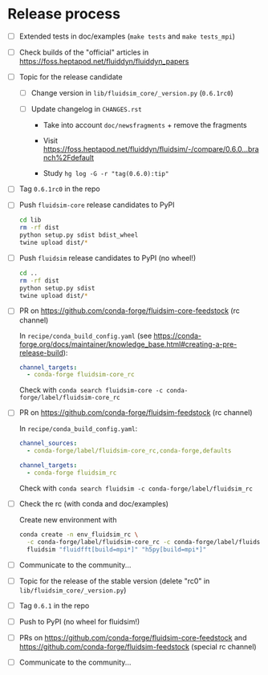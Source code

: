 # Release process

- [ ] Extended tests in doc/examples (`make tests` and `make tests_mpi`)

- [ ] Check builds of the "official" articles in <https://foss.heptapod.net/fluiddyn/fluiddyn_papers>

- [ ] Topic for the release candidate

  - [ ] Change version in `lib/fluidsim_core/_version.py` (`0.6.1rc0`)

  - [ ] Update changelog in `CHANGES.rst`

    - Take into account `doc/newsfragments` + remove the fragments

    - Visit <https://foss.heptapod.net/fluiddyn/fluidsim/-/compare/0.6.0...branch%2Fdefault>

    - Study `hg log -G -r "tag(0.6.0):tip"`

- [ ] Tag `0.6.1rc0` in the repo

- [ ] Push `fluidsim-core` release candidates to PyPI

  ```bash
  cd lib
  rm -rf dist
  python setup.py sdist bdist_wheel
  twine upload dist/*
  ```

- [ ] Push `fluidsim` release candidates to PyPI (no wheel!)

  ```bash
  cd ..
  rm -rf dist
  python setup.py sdist
  twine upload dist/*
  ```

- [ ] PR on <https://github.com/conda-forge/fluidsim-core-feedstock> (rc channel)

  In `recipe/conda_build_config.yaml` (see <https://conda-forge.org/docs/maintainer/knowledge_base.html#creating-a-pre-release-build>):

  ```yaml
  channel_targets:
    - conda-forge fluidsim-core_rc
  ```

  Check with `conda search fluidsim-core -c conda-forge/label/fluidsim-core_rc`

- [ ] PR on <https://github.com/conda-forge/fluidsim-feedstock> (rc channel)

  In `recipe/conda_build_config.yaml`:

  ```yaml
  channel_sources:
    - conda-forge/label/fluidsim-core_rc,conda-forge,defaults

  channel_targets:
    - conda-forge fluidsim_rc
  ```

  Check with `conda search fluidsim -c conda-forge/label/fluidsim_rc`

- [ ] Check the rc (with conda and doc/examples)

  Create new environment with

  ```bash
  conda create -n env_fluidsim_rc \
    -c conda-forge/label/fluidsim-core_rc -c conda-forge/label/fluidsim_rc \
    fluidsim "fluidfft[build=mpi*]" "h5py[build=mpi*]"
  ```

- [ ] Communicate to the community...

- [ ] Topic for the release of the stable version (delete "rc0" in `lib/fluidsim_core/_version.py`)

- [ ] Tag `0.6.1` in the repo

- [ ] Push to PyPI (no wheel for fluidsim!)

- [ ] PRs on <https://github.com/conda-forge/fluidsim-core-feedstock> and
  <https://github.com/conda-forge/fluidsim-feedstock> (special rc channel)

- [ ] Communicate to the community...
